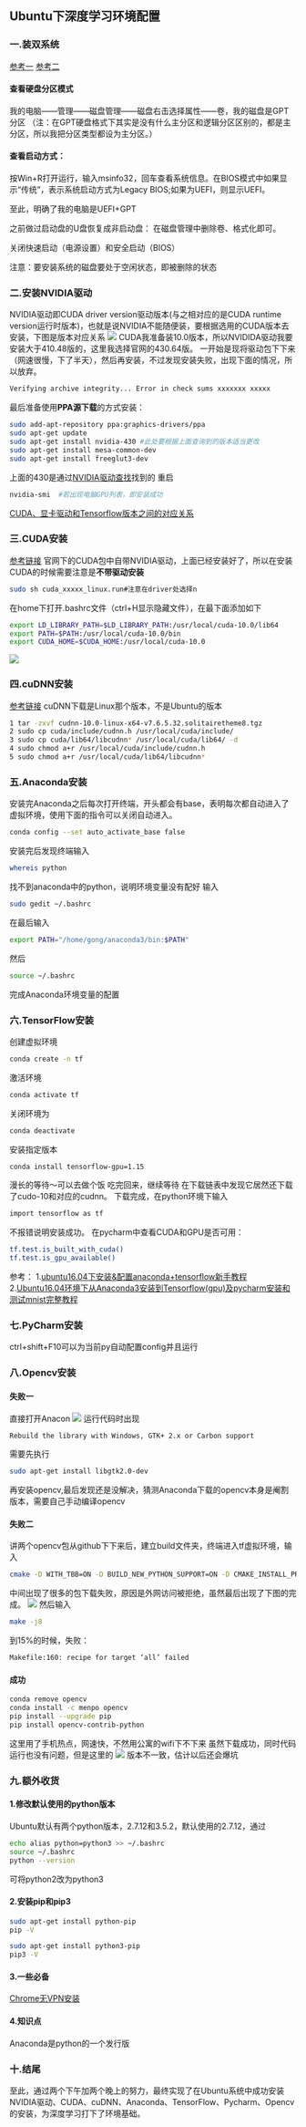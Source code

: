 ##  Ubuntu下深度学习环境配置
### 一.装双系统
[参考一](https://blog.csdn.net/www_helloworld_com/article/details/84672165)
[参考二](http://teliute.org/linux/Ubsetup/index.html)
####    查看硬盘分区模式
我的电脑——管理——磁盘管理——磁盘右击选择属性——卷，我的磁盘是GPT分区
（注：在GPT硬盘格式下其实是没有什么主分区和逻辑分区区别的，都是主分区，所以我把分区类型都设为主分区。）

####    查看启动方式：
按Win+R打开运行，输入msinfo32，回车查看系统信息。在BIOS模式中如果显示“传统”，表示系统启动方式为Legacy BIOS;如果为UEFI，则显示UEFI。

至此，明确了我的电脑是UEFI+GPT

之前做过启动盘的U盘恢复成非启动盘：
在磁盘管理中删除卷、格式化即可。

关闭快速启动（电源设置）和安全启动（BIOS）

注意：要安装系统的磁盘要处于空闲状态，即被删除的状态

### 二.安装NVIDIA驱动
NVIDIA驱动即CUDA driver version驱动版本(与之相对应的是CUDA runtime version运行时版本)，也就是说NVIDIA不能随便装，要根据选用的CUDA版本去安装，下图是版本对应关系
![](img/2020-02-20-14-46-28.png)
CUDA我准备装10.0版本，所以NVIDIDA驱动我要安装大于410.48版的，这里我选择官网的430.64版。
一开始是现将驱动包下下来（网速很慢，下了半天），然后再安装，不过发现安装失败，出现下面的情况，所以放弃。
```bash
Verifying archive integrity... Error in check sums xxxxxxx xxxxx
```
最后准备使用**PPA源下载**的方式安装：
```bash
sudo add-apt-repository ppa:graphics-drivers/ppa  
sudo apt-get update  
sudo apt-get install nvidia-430 #此处要根据上面查询到的版本适当更改
sudo apt-get install mesa-common-dev  
sudo apt-get install freeglut3-dev
```
上面的430是通过[NVIDIA驱动查找](https://www.geforce.cn/drivers)找到的
重启
```bash
nvidia-smi  #若出现电脑GPU列表，即安装成功
```
[CUDA、显卡驱动和Tensorflow版本之间的对应关系](https://blog.csdn.net/IT_xiao_bai/article/details/88342921)
### 三.CUDA安装
[参考链接](https://blog.csdn.net/wanzhen4330/article/details/81699769#%E7%AE%80%E5%8D%95%E6%96%B9%E6%B3%95%E2%80%94%E2%80%94%E4%B8%8D%E5%B8%A6%E9%A9%B1%E5%8A%A8)
官网下的CUDA包中自带NVIDIA驱动，上面已经安装好了，所以在安装CUDA的时候需要注意是**不带驱动安装**
```bash
sudo sh cuda_xxxxx_linux.run#注意在driver处选择n
```
在home下打开.bashrc文件（ctrl+H显示隐藏文件），在最下面添加如下
```bash
export LD_LIBRARY_PATH=$LD_LIBRARY_PATH:/usr/local/cuda-10.0/lib64
export PATH=$PATH:/usr/local/cuda-10.0/bin
export CUDA_HOME=$CUDA_HOME:/usr/local/cuda-10.0
```
![](img/md.png)
### 四.cuDNN安装
[参考链接](https://www.cnblogs.com/pertor/p/8733010.html)
cuDNN下载是Linux那个版本，不是Ubuntu的版本
```bash
1 tar -zxvf cudnn-10.0-linux-x64-v7.6.5.32.solitairetheme8.tgz 
2 sudo cp cuda/include/cudnn.h /usr/local/cuda/include/ 
3 sudo cp cuda/lib64/libcudnn* /usr/local/cuda/lib64/ -d 
4 sudo chmod a+r /usr/local/cuda/include/cudnn.h 
5 sudo chmod a+r /usr/local/cuda/lib64/libcudnn* 
```
### 五.Anaconda安装
安装完Anaconda之后每次打开终端，开头都会有base，表明每次都自动进入了虚拟环境，使用下面的指令可以关闭自动进入。
```bash
conda config --set auto_activate_base false
```
安装完后发现终端输入
```bash
whereis python
```
找不到anaconda中的python，说明环境变量没有配好
输入
```bash
sudo gedit ~/.bashrc
```
在最后输入
```bash
export PATH="/home/gong/anaconda3/bin:$PATH"
```
然后
```bash
source ~/.bashrc
```
完成Anaconda环境变量的配置
### 六.TensorFlow安装
创建虚拟环境
```bash
conda create -n tf
```
激活环境
```bash
conda activate tf
```
关闭环境为
```bash
conda deactivate
```
安装指定版本
```bash
conda install tensorflow-gpu=1.15
```
漫长的等待～可以去做个饭
吃完回来，继续等待
在下载链表中发现它居然还下载了cudo-10和对应的cudnn。
下载完成，在python环境下输入
```bash
import tensorflow as tf
```
不报错说明安装成功。
在pycharm中查看CUDA和GPU是否可用：
```bash
tf.test.is_built_with_cuda()
tf.test.is_gpu_available()
```
参考：
1.[ubuntu16.04下安装&配置anaconda+tensorflow新手教程](https://blog.csdn.net/m0_37864814/article/details/82112029)
2.[Ubuntu16.04环境下从Anaconda3安装到Tensorflow(gpu)及pycharm安装和测试mnist完整教程](https://blog.csdn.net/weixin_40362972/article/details/79838662)
### 七.PyCharm安装
ctrl+shift+F10可以为当前py自动配置config并且运行
### 八.Opencv安装
####    失败一
直接打开Anacon
![](img/2020-02-20-15-58-38.png)
运行代码时出现
```bash
Rebuild the library with Windows, GTK+ 2.x or Carbon support
```
需要先执行
```bash
sudo apt-get install libgtk2.0-dev
```
再安装opencv,最后发现还是没解决，猜测Anaconda下载的opencv本身是阉割版本，需要自己手动编译opencv
####    失败二
讲两个opencv包从github下下来后，建立build文件夹，终端进入tf虚拟环境，输入
```bash
cmake -D WITH_TBB=ON -D BUILD_NEW_PYTHON_SUPPORT=ON -D CMAKE_INSTALL_PREFIX=/usr/local -D WITH_V4L=ON -D WITH_OPENGL=ON -D WITH_VTK=ON .. -D CMAKE_BUILD_TYPE=RELEASE -D OPENCV_EXTRA_MODULES_PATH=/home/gong/opencv3/opencv_contrib/modules -D WITH_IPP=OFF -D PYTHON_DEFAULT_EXECUTABLE=/home/gong/anaconda3/envs/tf/lib/python3.7 -D BUILD_opencv_python3=ON -D BUILD_opencv_python2=OFF -D PYTHON3_EXCUTABLE=/home/gong/anaconda3/envs/tf/lib/python3.7 -D PYTHON3_INCLUDE_DIR=/home/gong/anaconda3/envs/tf/include/python3.7m -D PYTHON3_LIBRARY=/home/gong/anaconda3/envs/tf/lib/libpython3.7m.so.1.0 -D PYTHON_NUMPY_PATH=/home/gong/anaconda3/envs/tf/lib/python3.7/site-packages -D BUILD_EXAMPLES=ON -D PYTHON3_PACKAGESS_PATH=/home/gong/anaconda3/envs/tf/lib/python3.7/site-packages -D BUILD_LIBPROTOBUF_FROM_SOURCES=ON -D BUILD_opencv_hdf=OFF ..
```
中间出现了很多的包下载失败，原因是外网访问被拒绝，虽然最后出现了下图的完成。
![](img/2020-02-20-19-20-57.png)
然后输入
```bash
make -j8
```
到15%的时候，失败：
```bash
Makefile:160: recipe for target ‘all’ failed
```
####    成功
```bash
conda remove opencv
conda install -c menpo opencv
pip install --upgrade pip
pip install opencv-contrib-python
```
这里用了手机热点，网速快，不然用公寓的wifi下不下来
虽然下载成功，同时代码运行也没有问题，但是这里的
![](img/2020-02-20-22-02-42.png)
版本不一致，估计以后还会爆坑
### 九.额外收货
####    1.修改默认使用的python版本
Ubuntu默认有两个python版本，2.7.12和3.5.2，默认使用的2.7.12，通过
```bash
echo alias python=python3 >> ~/.bashrc
source ~/.bashrc
python --version
```
可将python2改为python3
####    2.安装pip和pip3
```bash
sudo apt-get install python-pip
pip -V

sudo apt-get install python3-pip
pip3 -V
```
####    3.一些必备
[Chrome无VPN安装](https://blog.csdn.net/Muleung/article/details/80623533)


####    4.知识点
Anaconda是python的一个发行版
### 十.结尾
至此，通过两个下午加两个晚上的努力，最终实现了在Ubuntu系统中成功安装NVIDIA驱动、CUDA、cuDNN、Anaconda、TensorFlow、Pycharm、Opencv的安装，为深度学习打下了环境基础。